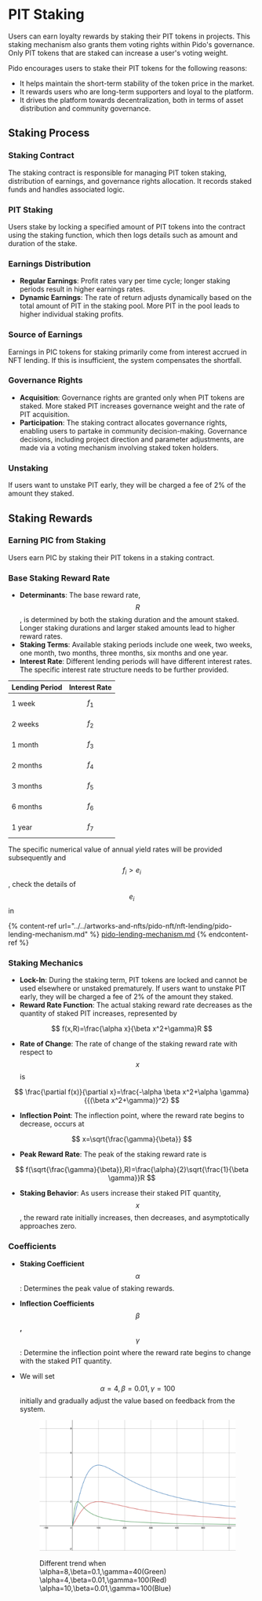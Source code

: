 # PIT Staking

Users can earn loyalty rewards by staking their PIT tokens in projects. This staking mechanism also grants them voting rights within Pido's governance. Only PIT tokens that are staked can increase a user's voting weight.

Pido encourages users to stake their PIT tokens for the following reasons:

* It helps maintain the short-term stability of the token price in the market.
* It rewards users who are long-term supporters and loyal to the platform.
* It drives the platform towards decentralization, both in terms of asset distribution and community governance.

## Staking Process

### **Staking Contract**

The staking contract is responsible for managing PIT token staking, distribution of earnings, and governance rights allocation. It records staked funds and handles associated logic.

### **PIT Staking**

Users stake by locking a specified amount of PIT tokens into the contract using the staking function, which then logs details such as amount and duration of the stake.

### **Earnings Distribution**

* **Regular Earnings**: Profit rates vary per time cycle; longer staking periods result in higher earnings rates.
* **Dynamic Earnings**: The rate of return adjusts dynamically based on the total amount of PIT in the staking pool. More PIT in the pool leads to higher individual staking profits.

### **Source of Earnings**

Earnings in PIC tokens for staking primarily come from interest accrued in NFT lending. If this is insufficient, the system compensates the shortfall.

### **Governance Rights**

* **Acquisition**: Governance rights are granted only when PIT tokens are staked. More staked PIT increases governance weight and the rate of PIT acquisition.
* **Participation**: The staking contract allocates governance rights, enabling users to partake in community decision-making. Governance decisions, including project direction and parameter adjustments, are made via a voting mechanism involving staked token holders.

### **Unstaking**

If users want to unstake PIT early, they will be charged a fee of 2% of the amount they staked.

## Staking Rewards

### **Earning PIC from Staking**

Users earn PIC by staking their PIT tokens in a staking contract.

### **Base Staking Reward Rate**

* **Determinants**: The base reward rate, $$R$$, is determined by both the staking duration and the amount staked. Longer staking durations and larger staked amounts lead to higher reward rates.
* **Staking Terms**: Available staking periods include one week, two weeks, one month, two months, three months, six months and one year.
* **Interest Rate**: Different lending periods will have different interest rates. The specific interest rate structure needs to be further provided.

| Lending Period | Interest Rate |
| -------------- | ------------- |
| 1 week         | $$f_1$$       |
| 2 weeks        | $$f_2$$       |
| 1 month        | $$f_3$$       |
| 2 months       | $$f_4$$       |
| 3 months       | $$f_5$$       |
| 6 months       | $$f_6$$       |
| 1 year         | $$f_7$$       |

The specific numerical value of annual yield rates will be provided subsequently and $$f_i>e_i$$, check the details of $$e_i$$ in

{% content-ref url="../../artworks-and-nfts/pido-nft/nft-lending/pido-lending-mechanism.md" %}
[pido-lending-mechanism.md](../../artworks-and-nfts/pido-nft/nft-lending/pido-lending-mechanism.md)
{% endcontent-ref %}

### **Staking Mechanics**

* **Lock-In**: During the staking term, PIT tokens are locked and cannot be used elsewhere or unstaked prematurely. If users want to unstake PIT early, they will be charged a fee of 2% of the amount they staked.
* **Reward Rate Function**: The actual staking reward rate decreases as the quantity of staked PIT increases, represented by

$$
f(x,R)=\frac{\alpha x}{\beta x^2+\gamma}R
$$

* **Rate of Change**: The rate of change of the staking reward rate with respect to $$x$$ is

$$
\frac{\partial f(x)}{\partial x}=\frac{-\alpha \beta x^2+\alpha \gamma}{{(\beta x^2+\gamma)}^2}
$$

* **Inflection Point**: The inflection point, where the reward rate begins to decrease, occurs at

$$
x=\sqrt{\frac{\gamma}{\beta}}
$$

* **Peak Reward Rate**: The peak of the staking reward rate is

$$
f(\sqrt{\frac{\gamma}{\beta}},R)=\frac{\alpha}{2}\sqrt{\frac{1}{\beta \gamma}}R
$$

* **Staking Behavior**: As users increase their staked PIT quantity, $$x$$, the reward rate initially increases, then decreases, and asymptotically approaches zero.

### **Coefficients**

* **Staking Coefficient** $$\alpha$$: Determines the peak value of staking rewards.
* **Inflection Coefficients** $$\beta$$**,** $$\gamma$$: Determine the inflection point where the reward rate begins to change with the staked PIT quantity.
*   We will set $$\alpha=4,\beta=0.01,\gamma=100$$ initially and gradually adjust the value based on feedback from the system.

    <figure><img src="../../.gitbook/assets/APY Rate.png" alt=""><figcaption><p>Different trend when<br><span class="math">\alpha=8,\beta=0.1,\gamma=40</span>(Green)<br><span class="math">\alpha=4,\beta=0.01,\gamma=100</span>(Red)<br><span class="math">\alpha=10,\beta=0.01,\gamma=100</span>(Blue)</p></figcaption></figure>
